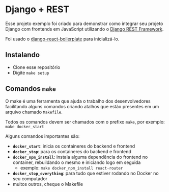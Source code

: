 # Django + REST

Esse projeto exemplo foi criado para demonstrar como integrar seu projeto Django com frontends em JavaScript utilizando o [Django REST Framework](https://www.django-rest-framework.org/).

Foi usado o [django-react-boilerplate](https://github.com/vintasoftware/django-react-boilerplate/) para inicializá-lo.

## Instalando

* Clone esse repositório
* Digite `make setup`

## Comandos `make`

O make é uma ferramenta que ajuda o trabalho dos desenvolvedores facilitando alguns comandos criando atalhos que estão presentes em um arquivo chamado `Makefile`.

Todos os comandos devem ser chamados com o prefixo `make`, por exemplo: `make docker_start`

Alguns comandos importantes são:

* **`docker_start`**: inicia os containeres do backend e frontend
* **`docker_stop`**: para os containeres do backend e frontend
* **`docker_npm_install`**: instala alguma dependência do frontend no container, rebuildando o mesmo e iniciando logo em seguida
    * exemplo: `make docker_npm_install react-router`
* **`docker_stop_everything`**: para tudo que estiver rodando no Docker no seu computador
* muitos outros, cheque o Makefile
